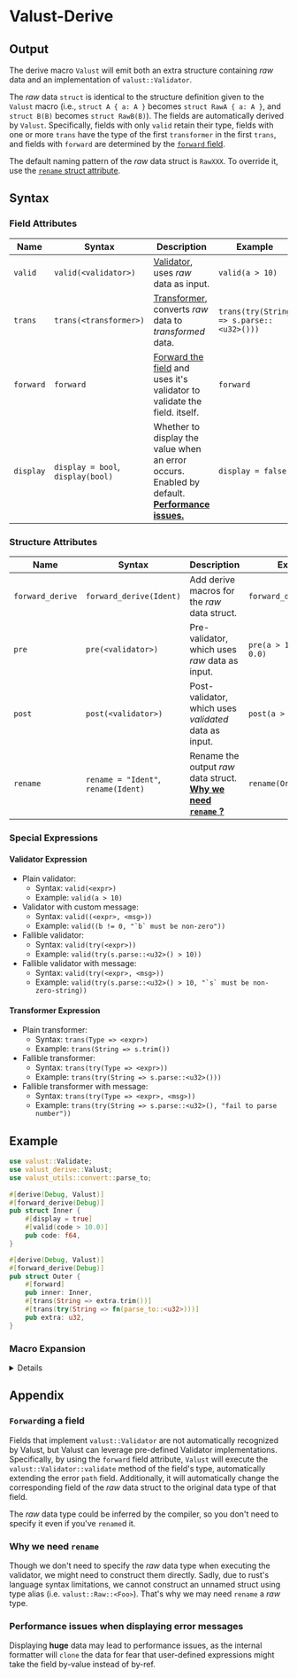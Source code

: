 # Valust-Derive

## Output

The derive macro `Valust` will emit both an extra structure containing _raw_
data and an implementation of `valust::Validator`.

The _raw_ data `struct` is identical to the structure definition given to the
`Valust` macro (i.e., `struct A { a: A }` becomes `struct RawA { a: A }`, and
`struct B(B)` becomes `struct RawB(B)`). The fields are automatically derived by
`Valust`. Specifically, fields with only `valid` retain their type, fields with
one or more `trans` have the type of the first `transformer` in the first
`trans`, and fields with `forward` are determined by the
[`forward` field](#forwarding-a-field).

The default naming pattern of the _raw_ data struct is `RawXXX`. To override it,
use the [`rename` struct attribute](#structure-attributes).

## Syntax

### Field Attributes

| Name      | Syntax                            | Description                                                                                                                                                 | Example                                  |
| --------- | --------------------------------- | ----------------------------------------------------------------------------------------------------------------------------------------------------------- | ---------------------------------------- |
| `valid`   | `valid(<validator>)`              | [Validator](#validator-expression), uses _raw_ data as input.                                                                                               | `valid(a > 10)`                          |
| `trans`   | `trans(<transformer>)`            | [Transformer](#transformer-expression), converts _raw_ data to _transformed_ data.                                                                          | `trans(try(String => s.parse::<u32>()))` |
| `forward` | `forward`                         | [Forward the field](#forwarding-a-field) and uses it's validator to validate the field. itself.                                                             | `forward`                                |
| `display` | `display = bool`, `display(bool)` | Whether to display the value when an error occurs. Enabled by default. <br /> [**Performance issues.**](#performance-issues-when-displaying-error-messages) | `display = false`                        |

### Structure Attributes

| Name             | Syntax                              | Description                                                                                 | Example                     |
| ---------------- | ----------------------------------- | ------------------------------------------------------------------------------------------- | --------------------------- |
| `forward_derive` | `forward_derive(Ident)`             | Add derive macros for the _raw_ data struct.                                                | `forward_derive(Debug)`     |
| `pre`            | `pre(<validator>)`                  | Pre-validator, which uses _raw_ data as input.                                              | `pre(a > 10, b + c != 0.0)` |
| `post`           | `post(<validator>)`                 | Post-validator, which uses _validated_ data as input.                                       | `post(a > 10)`              |
| `rename`         | `rename = "Ident"`, `rename(Ident)` | Rename the output _raw_ data struct. <br /> [**Why we need `rename` ?**](#why-we-need-rename) | `rename(Original)`          |

### Special Expressions

#### Validator Expression

- Plain validator:
  - Syntax: `valid(<expr>)`
  - Example: `valid(a > 10)`
- Validator with custom message:
  - Syntax: `valid((<expr>, <msg>))`
  - Example: ``valid((b != 0, "`b` must be non-zero"))``
- Fallible validator:
  - Syntax: `valid(try(<expr>))`
  - Example: `valid(try(s.parse::<u32>() > 10))`
- Fallible validator with message:
  - Syntax: `valid(try(<expr>, <msg>))`
  - Example: ``valid(try(s.parse::<u32>() > 10, "`s` must be non-zero-string))``

#### Transformer Expression

- Plain transformer:
  - Syntax: `trans(Type => <expr>)`
  - Example: `trans(String => s.trim())`
- Fallible transformer:
  - Syntax: `trans(try(Type => <expr>))`
  - Example: `trans(try(String => s.parse::<u32>()))`
- Fallible transformer with message:
  - Syntax: `trans(try(Type => <expr>, <msg>))`
  - Example: `trans(try(String => s.parse::<u32>(), "fail to parse number"))`

## Example

```rust
use valust::Validate;
use valust_derive::Valust;
use valust_utils::convert::parse_to;
    
#[derive(Debug, Valust)]
#[forward_derive(Debug)]
pub struct Inner {
    #[display = true]
    #[valid(code > 10.0)]
    pub code: f64,
}

#[derive(Debug, Valust)]
#[forward_derive(Debug)]
pub struct Outer {
    #[forward]
    pub inner: Inner,
    #[trans(String => extra.trim())]
    #[trans(try(String => fn(parse_to::<u32>)))]
    pub extra: u32,
}
```

### Macro Expansion

<details>

```rust,ignore
#[automatically_derived]
#[derive(Debug)]
pub struct RawInner {
    pub code: f64,
}
#[automatically_derived]
impl ::valust::Validate<Inner> for RawInner {
    fn validate(
        self,
    ) -> ::std::result::Result<Inner, ::valust::error::ValidationError> {
        #![allow(non_snake_case)]
        let RawInner { code } = self;
        let mut __valust_error_Inner = ::valust::error::ValidationError::new();
        fn _valust_process_code(
            code: f64,
            _valust_error: &mut ::valust::error::ValidationError,
        ) -> ::std::option::Option<f64> {
            if !(code > 10.0) {
                _valust_error.push_validate_error(
                    ::valust::error::validate::ValidateError {
                        field: "code",
                        path: format!("{}", "code"),
                        value: format!("(f64) {:?}", code),
                        cause: ::std::option::Option::None,
                        message: ::std::option::Option::Some(
                            "code must be greater than 10.0",
                        ),
                        expression: "code > 10.0",
                        type_name: "f64",
                    },
                );
            }
            ::std::option::Option::Some(code)
        }
        let code: ::std::option::Option<f64> =
            _valust_process_code(code, &mut __valust_error_Inner);
        __valust_error_Inner.check()?;
        let mut __valust_error_Inner = ::valust::error::ValidationError::new();
        let code =
            code.expect("Unexpected error occurred while processing field `code`");
        __valust_error_Inner.check()?;
        ::std::result::Result::Ok(Inner { code })
    }
}

#[automatically_derived]
#[derive(Debug)]
pub struct RawOuter {
    pub inner: RawInner,
    pub extra: String,
}
#[automatically_derived]
impl ::valust::Validate<Outer> for RawOuter {
    fn validate(
        self,
    ) -> ::std::result::Result<Outer, ::valust::error::ValidationError> {
        #![allow(non_snake_case)]
        let RawOuter { inner, extra } = self;
        let mut __valust_error_Outer = ::valust::error::ValidationError::new();
        fn _valust_process_inner(
            inner: RawInner,
            _valust_error: &mut ::valust::error::ValidationError,
        ) -> ::std::option::Option<Inner> {
            let inner = match (<RawInner as ::valust::Validate<Inner>>::validate(inner))
            {
                Ok(value) => value,
                Err(__valust_err_inner) => {
                    _valust_error.extend_error("inner", __valust_err_inner);
                    return None;
                }
            };
            ::std::option::Option::Some(inner)
        }
        let inner: ::std::option::Option<Inner> =
            _valust_process_inner(inner, &mut __valust_error_Outer);
        fn _valust_process_extra(
            extra: String,
            _valust_error: &mut ::valust::error::ValidationError,
        ) -> ::std::option::Option<u32> {
            let extra = extra.trim();
            let __format_err_clone_extra = extra.clone();
            let extra = match (parse_to::<u32>(extra)) {
                Ok(value) => value,
                Err(__valust_err_extra) => {
                    _valust_error.push_transform_error(
                        ::valust::error::transform::TransformError {
                            field: "extra",
                            path: format!("{}", "extra"),
                            value: format!("(String) {:?}", __format_err_clone_extra),
                            cause: ::std::boxed::Box::new(__valust_err_extra),
                            message: ::std::option::Option::None,
                            expression: "parse_to :: < u32 > (extra)",
                            source_type_name: "String",
                            target_type_name: "u32",
                        },
                    );
                    return None;
                }
            };
            ::std::option::Option::Some(extra)
        }
        let extra: ::std::option::Option<u32> =
            _valust_process_extra(extra, &mut __valust_error_Outer);
        __valust_error_Outer.check()?;
        let mut __valust_error_Outer = ::valust::error::ValidationError::new();
        let inner =
            inner.expect("Unexpected error occurred while processing field `inner`");
        let extra =
            extra.expect("Unexpected error occurred while processing field `extra`");
        __valust_error_Outer.check()?;
        ::std::result::Result::Ok(Outer { inner, extra })
    }
}
```

</details>

## Appendix

### `Forward`ing a field

Fields that implement `valust::Validator` are not automatically recognized by
Valust, but Valust can leverage pre-defined Validator implementations.
Specifically, by using the `forward` field attribute, `Valust` will execute the
`valust::Validator::validate` method of the field's type, automatically
extending the error `path` field. Additionally, it will automatically change the
corresponding field of the _raw_ data struct to the original data type of that
field.

The _raw_ data type could be inferred by the compiler, so you don't need to
specify it even if you've `rename`d it.

### Why we need `rename`

Though we don't need to specify the _raw_ data type when executing the
validator, we might need to construct them directly. Sadly, due to rust's
language syntax limitations, we cannot construct an unnamed struct using type
alias (i.e. `valust::Raw::<Foo>`). That's why we may need `rename` a _raw_
type.

### Performance issues when displaying error messages

Displaying **huge** data may lead to performance issues, as the internal
formatter will `clone` the data for fear that user-defined expressions might
take the field by-value instead of by-ref.
